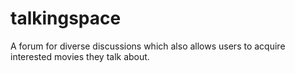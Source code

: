 # talkingspace
A forum for diverse discussions which also allows users to acquire interested movies they talk about.
